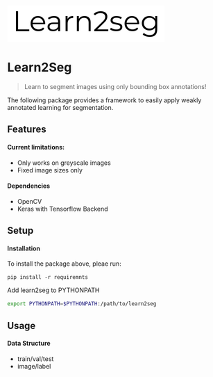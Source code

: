 ![alt text](docs/repo_logo.png)

# Learn2Seg
> Learn to segment images using only bounding box annotations!

The following package provides a framework to easily apply weakly annotated learning for segmentation.

## Features

#### Current limitations:
- Only works on greyscale images
- Fixed image sizes only

#### Dependencies

- OpenCV
- Keras with Tensorflow Backend

## Setup

#### Installation
To install the package above, pleae run:
```shell
pip install -r requiremnts
```

Add learn2seg to PYTHONPATH
```bash
export PYTHONPATH=$PYTHONPATH:/path/to/learn2seg
```

## Usage

#### Data Structure
- train/val/test
- image/label
